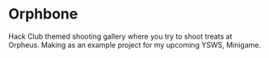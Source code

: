 # Orphbone
Hack Club themed shooting gallery where you try to shoot treats at Orpheus. Making as an example project for my upcoming YSWS, Minigame.

